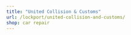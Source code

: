 ```yaml
---
title: "United Collision & Customs"
url: /lockport/united-collision-and-customs/
shop: car repair
---
```

